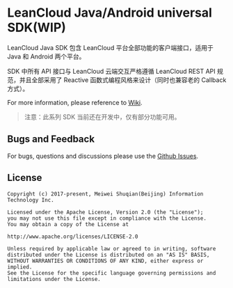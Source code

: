 # LeanCloud Java/Android universal SDK(WIP)

LeanCloud Java SDK 包含 LeanCloud 平台全部功能的客户端接口，适用于 Java 和 Android 两个平台。

SDK 中所有 API 接口与 LeanCloud 云端交互严格遵循 LeanCloud REST API 规范，并且全部采用了 Reactive 函数式编程风格来设计（同时也兼容老的 Callback 方式）。

For more information, please reference to [Wiki](https://github.com/leancloud/java-sdk-all/wiki).

> 注意：此系列 SDK 当前还在开发中，仅有部分功能可用。

## Bugs and Feedback
For bugs, questions and discussions please use the [Github Issues](https://github.com/leancloud/java-sdk-all/issues).

## License

```
Copyright (c) 2017-present, Meiwei Shuqian(Beijing) Information Technology Inc.

Licensed under the Apache License, Version 2.0 (the "License");
you may not use this file except in compliance with the License.
You may obtain a copy of the License at

http://www.apache.org/licenses/LICENSE-2.0

Unless required by applicable law or agreed to in writing, software
distributed under the License is distributed on an "AS IS" BASIS,
WITHOUT WARRANTIES OR CONDITIONS OF ANY KIND, either express or implied.
See the License for the specific language governing permissions and
limitations under the License.
```
